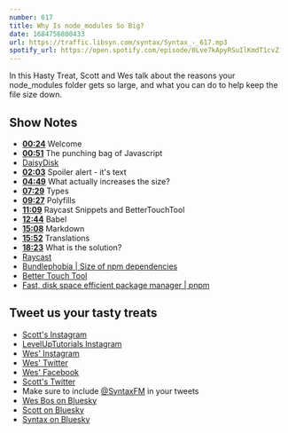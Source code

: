 ```yaml
---
number: 617
title: Why Is node_modules So Big?
date: 1684756800433
url: https://traffic.libsyn.com/syntax/Syntax_-_617.mp3
spotify_url: https://open.spotify.com/episode/0Lve7kApyRSuIlKmdT1cvZ
---
```


In this Hasty Treat, Scott and Wes talk about the reasons your node_modules folder gets so large, and what you can do to help keep the file size down.

## Show Notes

* **[00:24](#t=00:24)** Welcome
* **[00:51](#t=00:51)** The punching bag of Javascript
* [DaisyDisk](https://daisydiskapp.com/)
* **[02:03](#t=02:03)** Spoiler alert - it's text
* **[04:49](#t=04:49)** What actually increases the size?
* **[07:29](#t=07:29)** Types
* **[09:27](#t=09:27)** Polyfills
* **[11:09](#t=11:09)** Raycast Snippets and BetterTouchTool
* **[12:44](#t=12:44)** Babel
* **[15:08](#t=15:08)** Markdown
* **[15:52](#t=15:52)** Translations
* **[18:23](#t=18:23)** What is the solution?
* [Raycast](https://www.raycast.com/)
* [Bundlephobia | Size of npm dependencies](https://bundlephobia.com/)
* [Better Touch Tool](https://folivora.ai/)
* [Fast, disk space efficient package manager | pnpm](https://pnpm.io/)

## Tweet us your tasty treats

* [Scott's Instagram](https://www.instagram.com/stolinski/)
* [LevelUpTutorials Instagram](https://www.instagram.com/LevelUpTutorials/)
* [Wes' Instagram](https://www.instagram.com/wesbos/)
* [Wes' Twitter](https://twitter.com/wesbos)
* [Wes' Facebook](https://www.facebook.com/wesbos.developer)
* [Scott's Twitter](https://twitter.com/stolinski)
* Make sure to include [@SyntaxFM](https://twitter.com/SyntaxFM) in your tweets
* [Wes Bos on Bluesky](https://bsky.app/profile/syntax.fm/wesbos.com)
* [Scott on Bluesky](https://bsky.app/profile/tolin.ski)
* [Syntax on Bluesky](https://bsky.app/profile/syntax.fm)
